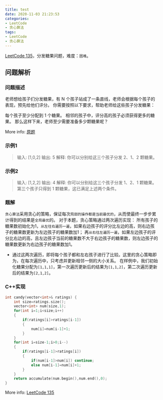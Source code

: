 ```yaml
---
title: test
date: 2020-11-03 21:23:53
categories:
- LeetCode
- 贪心算法
tags:
- LeetCode
- 贪心算法
---
```

[LeetCode 135](https://leetcode-cn.com/problems/candy/)，分发糖果问题，难度：`困难`。

## 问题解析

### 问题描述
老师想给孩子们分发糖果，有 N 个孩子站成了一条直线，老师会根据每个孩子的表现，预先给他们评分。
你需要按照以下要求，帮助老师给这些孩子分发糖果：

每个孩子至少分配到 1 个糖果。
相邻的孩子中，评分高的孩子必须获得更多的糖果。
那么这样下来，老师至少需要准备多少颗糖果呢？

More info: [原题](https://leetcode-cn.com/problems/candy/)

### 示例1

>输入:  [1,0,2]
>输出:  5
>解释:  你可以分别给这三个孩子分发 2、1、2 颗糖果。


### 示例2

>输入:  [1,2,2]
>输出:  4
>解释:  你可以分别给这三个孩子分发 1、2、1 颗糖果。第三个孩子只得到 1 颗糖果，这已满足上述两个条件。


### 题解

`贪心算法`采用贪心的策略，保证每次`局部的操作都是当前最优的`，从而使最终一步步累计得到的结果是`全局最优`的。
对于本题，贪心策略通过两次遍历实现：
所有孩子的糖果数初始化为1，`从左往右遍历一遍`，如果右边孩子的评分比左边的高，则右边孩子的糖果数更新为左边孩子的糖果数加1；
再`从右往左遍历一遍`，如果左边孩子的评分比右边的高，且左边孩子当前的糖果数不大于右边孩子的糖果数，则左边孩子的糖果数更新为右边孩子的糖果数加1。
- 通过这两次遍历，即将每个孩子都和左右孩子进行了比较。这里的贪心策略即为，在每次遍历中，只考虑并更新相邻一侧的大小关系。
在样例中，我们初始化糖果分配为`[1,1,1]`，第一次遍历更新后的结果为`[1,1,2]`，第二次遍历更新后的结果为`[2,1,2]`。

### C++实现

``` cpp
int candy(vector<int>& ratings) {
    int size=ratings.size();
    vector<int> num(size,1);
    for(int i=1;i<size;i++)
    {
        if(ratings[i]>ratings[i-1])
        {
            num[i]=num[i-1]+1;
        }
    }
    for(int i=size-1;i>0;i--)
    {
        if(ratings[i-1]>ratings[i])
        {
            if(num[i-1]>num[i]) continue;
            else num[i-1]=num[i]+1;
        }
    }
    return accumulate(num.begin(),num.end(),0);
}
```
More info: [LeetCode 135](https://leetcode-cn.com/problems/candy/)
